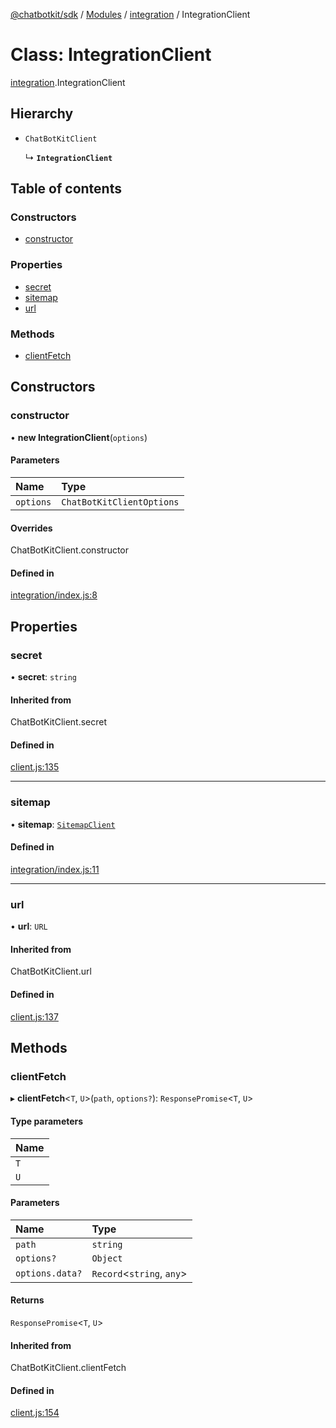 [@chatbotkit/sdk](../README.md) / [Modules](../modules.md) / [integration](../modules/integration.md) / IntegrationClient

# Class: IntegrationClient

[integration](../modules/integration.md).IntegrationClient

## Hierarchy

- `ChatBotKitClient`

  ↳ **`IntegrationClient`**

## Table of contents

### Constructors

- [constructor](integration.IntegrationClient.md#constructor)

### Properties

- [secret](integration.IntegrationClient.md#secret)
- [sitemap](integration.IntegrationClient.md#sitemap)
- [url](integration.IntegrationClient.md#url)

### Methods

- [clientFetch](integration.IntegrationClient.md#clientfetch)

## Constructors

### constructor

• **new IntegrationClient**(`options`)

#### Parameters

| Name | Type |
| :------ | :------ |
| `options` | `ChatBotKitClientOptions` |

#### Overrides

ChatBotKitClient.constructor

#### Defined in

[integration/index.js:8](https://github.com/chatbotkit/node-sdk/blob/180c15b/packages/sdk/src/integration/index.js#L8)

## Properties

### secret

• **secret**: `string`

#### Inherited from

ChatBotKitClient.secret

#### Defined in

[client.js:135](https://github.com/chatbotkit/node-sdk/blob/180c15b/packages/sdk/src/client.js#L135)

___

### sitemap

• **sitemap**: [`SitemapClient`](integration_sitemap.SitemapClient.md)

#### Defined in

[integration/index.js:11](https://github.com/chatbotkit/node-sdk/blob/180c15b/packages/sdk/src/integration/index.js#L11)

___

### url

• **url**: `URL`

#### Inherited from

ChatBotKitClient.url

#### Defined in

[client.js:137](https://github.com/chatbotkit/node-sdk/blob/180c15b/packages/sdk/src/client.js#L137)

## Methods

### clientFetch

▸ **clientFetch**<`T`, `U`\>(`path`, `options?`): `ResponsePromise`<`T`, `U`\>

#### Type parameters

| Name |
| :------ |
| `T` |
| `U` |

#### Parameters

| Name | Type |
| :------ | :------ |
| `path` | `string` |
| `options?` | `Object` |
| `options.data?` | `Record`<`string`, `any`\> |

#### Returns

`ResponsePromise`<`T`, `U`\>

#### Inherited from

ChatBotKitClient.clientFetch

#### Defined in

[client.js:154](https://github.com/chatbotkit/node-sdk/blob/180c15b/packages/sdk/src/client.js#L154)
